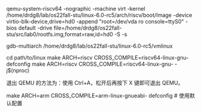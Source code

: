 qemu-system-riscv64 -nographic -machine virt -kernel /home/drdg8/lab/os22fall-stu/linux-6.0-rc5/arch/riscv/boot/Image
-device virtio-blk-device,drive=hd0 -append "root=/dev/vda ro console=ttyS0"
-bios default -drive file=/home/drdg8/os22fall-stu/src/lab0/rootfs.img,format=raw,id=hd0 -S -s

gdb-multiarch /home/drdg8/lab/os22fall-stu/linux-6.0-rc5/vmlinux

cd path/to/linux
make ARCH=riscv CROSS_COMPILE=riscv64-linux-gnu- defconfig
make ARCH=riscv CROSS_COMPILE=riscv64-linux-gnu- -j$(nproc)

退出 QEMU 的方法为：使用 Ctrl+A，松开后再按下 X 键即可退出 QEMU。

make ARCH=arm CROSS_COMPILE=arm-linux-gnueabi- defconfig    # 使用默认配置